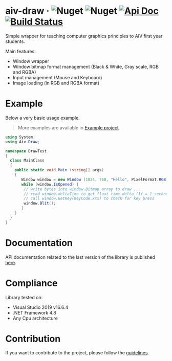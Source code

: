 # aiv-draw &middot; ![Nuget](https://img.shields.io/nuget/v/Aiv.Draw?color=blue) ![Nuget](https://img.shields.io/nuget/dt/Aiv.Draw?color=yellow) [![Api Doc](https://img.shields.io/badge/api--doc-read-blue)](http://aiv01.github.io/aiv-draw/) [![Build Status](https://travis-ci.org/aiv01/aiv-draw.svg?branch=master)](https://travis-ci.org/aiv01/aiv-draw) 


Simple wrapper for teaching computer graphics principles to AIV first year students.

Main features:
* Window wrapper
* Window bitmap format management (Black & White, Gray scale, RGB and RGBA)
* Input management (Mouse and Keyboard)
* Image loading (in RGB and RGBA format)

# Example
Below a very basic usage example.

> More examples are available in [Example project](./Example).

```csharp
using System;
using Aiv.Draw;

namespace DrawTest
{
  class MainClass
  {
    public static void Main (string[] args)
    {
       Window window = new Window (1024, 768, "Hello", PixelFormat.RGB);
       while (window.IsOpened) {
        // write bytes into window.Bitmap array to draw ...
        // read window.deltaTime to get float time delta (1f = 1 second)
        // call window.GetKey(KeyCode.xxx) to check for key press
        window.Blit();
       }
    }
  }
}
```

# Documentation
API documentation related to the last version of the library is published [here](http://aiv01.github.io/aiv-draw/).

# Compliance
Library tested on:
* Visual Studio 2019 v16.6.4
* .NET Framework 4.8
* Any Cpu architecture

# Contribution
If you want to contribute to the project, please follow the [guidelines](CONTRIBUTING.md).